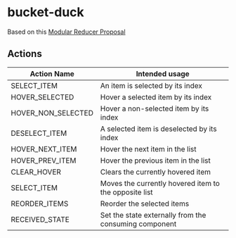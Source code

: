 # bucket-duck
Based on this [Modular Reducer Proposal](https://github.com/erikras/ducks-modular-redux/blob/master/README.md)

## Actions
| Action Name | Intended usage |
| ----------- | -------------- |
| SELECT_ITEM | An item is selected by its index |
| HOVER_SELECTED | Hover a selected item by its index |
| HOVER_NON_SELECTED | Hover a non-selected item by its index |
| DESELECT_ITEM | A selected item is deselected by its index |
| HOVER_NEXT_ITEM | Hover the next item in the list |
| HOVER_PREV_ITEM | Hover the previous item in the list |
| CLEAR_HOVER | Clears the currently hovered item |
| SELECT_ITEM | Moves the currently hovered item to the opposite list |
| REORDER_ITEMS | Reorder the selected items |
| RECEIVED_STATE | Set the state externally from the consuming component |